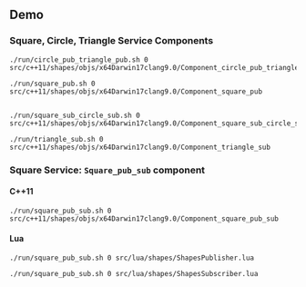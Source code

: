 ## Demo
  
### Square, Circle, Triangle Service Components

	./run/circle_pub_triangle_pub.sh 0 src/c++11/shapes/objs/x64Darwin17clang9.0/Component_circle_pub_triangle_pub
	
	./run/square_pub.sh 0 src/c++11/shapes/objs/x64Darwin17clang9.0/Component_square_pub
	
	
	./run/square_sub_circle_sub.sh 0 src/c++11/shapes/objs/x64Darwin17clang9.0/Component_square_sub_circle_sub
	
	./run/triangle_sub.sh 0 src/c++11/shapes/objs/x64Darwin17clang9.0/Component_triangle_sub


### Square Service: `Square_pub_sub` component

#### C++11

	./run/square_pub_sub.sh 0 src/c++11/shapes/objs/x64Darwin17clang9.0/Component_square_pub_sub

#### Lua

	./run/square_pub_sub.sh 0 src/lua/shapes/ShapesPublisher.lua 

	./run/square_pub_sub.sh 0 src/lua/shapes/ShapesSubscriber.lua 

